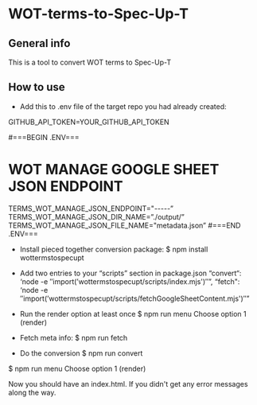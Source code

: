 # WOT-terms-to-Spec-Up-T

## General info

This is a tool to convert WOT terms to Spec-Up-T

## How to use

- Add this to .env file of the target repo you had already created:

GITHUB_API_TOKEN=YOUR_GITHUB_API_TOKEN

#===BEGIN .ENV===
# WOT MANAGE GOOGLE SHEET JSON ENDPOINT
TERMS_WOT_MANAGE_JSON_ENDPOINT="-----”
TERMS_WOT_MANAGE_JSON_DIR_NAME=”./output/”
TERMS_WOT_MANAGE_JSON_FILE_NAME="metadata.json”
#===END .ENV===

- Install pieced together conversion package:
$ npm install wottermstospecupt


- Add two entries to your “scripts” section in package.json
“convert“: ‘node -e ″import(’wottermstospecupt/scripts/index.mjs')″”,
“fetch": ‘node -e ″import(’wottermstospecupt/scripts/fetchGoogleSheetContent.mjs')″”


- Run the render option at least once
$ npm run menu
Choose option 1 (render)

- Fetch meta info:
$ npm run fetch

- Do the conversion
$ npm run convert

$ npm run menu
Choose option 1 (render)


Now you should have an index.html. If you didn't get any error messages along the way.